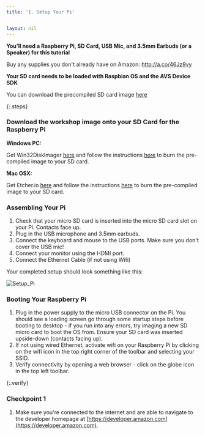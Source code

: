 ```yaml
---
title: '1. Setup Your Pi'


layout: nil
---
```

**You'll need a Raspberry Pi, SD Card, USB Mic, and 3.5mm Earbuds (or a Speaker) for this tutorial**

Buy any supplies you don't already have on Amazon:   http://a.co/46Jz9vy

**Your SD card needs to be loaded with Raspbian OS and the AVS Device SDK**

You can download the precompiled SD card image [here](https://fakelinkdropbox.com) 

{:.steps}
### Download the workshop image onto your SD Card for the Raspberry Pi

**Windows PC:**

Get Win32DiskImager [here](https://sourceforge.net/projects/win32diskimager/) and follow the instructions [here](https://fakelink.com) to burn the pre-compiled image to your SD card.

**Mac OSX:**

Get Etcher.io [here](https://etcher.io/) and follow the instructions [here](https://fakelink.com) to burn the pre-compiled image to your SD card.
 


### Assembling Your Pi

1. Check that your micro SD card is inserted into the micro SD card slot on your Pi.  Contacts face up.
2. Plug in the USB microphone and 3.5mm earbuds.
3. Connect the keyboard and mouse to the USB ports.  Make sure you don't cover the USB mic!
4. Connect your monitor using the HDMI port.
5. Connect the Ethernet Cable (if not using Wifi)

Your completed setup should look something like this:

![Setup_Pi](https://alexavoiceservice.github.io/setup/assets/Rasp_Pi.jpg)


### Booting Your Raspberry Pi

1. Plug in the power supply to the micro USB connector on the Pi.  You should see a loading screen go through some startup steps before booting to desktop - if you run into any errors, try imaging a new SD micro card to boot the OS from.  Ensure your SD card was inserted upside-down (contacts facing up).
2. If not using wired Ethernet, activate wifi on your Raspberry Pi by clicking on the wifi icon in the top right corner of the toolbar and selecting your SSID.
3. Verify connectivity by opening a web browser - click on the globe icon in the top left toolbar.

{:.verify}
### Checkpoint 1
1. Make sure you're connected to the internet and are able to navigate to the developer homepage at [https://developer.amazon.com](https://developer.amazon.com).
